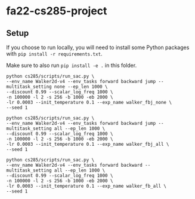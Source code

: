 # fa22-cs285-project
## Setup

If you choose to run locally, you will need to install some Python packages with `pip install -r requirements.txt`.

Make sure to also run `pip install -e .` in this folder.

```
python cs285/scripts/run_sac.py \
--env_name Walker2d-v4 --env_tasks forward backward jump --multitask_setting none --ep_len 1000 \
--discount 0.99 --scalar_log_freq 1000 \
-n 100000 -l 2 -s 256 -b 1000 -eb 2000 \
-lr 0.0003 --init_temperature 0.1 --exp_name walker_fbj_none \
--seed 1

python cs285/scripts/run_sac.py \
--env_name Walker2d-v4 --env_tasks forward backward jump --multitask_setting all --ep_len 1000 \
--discount 0.99 --scalar_log_freq 1000 \
-n 100000 -l 2 -s 256 -b 1000 -eb 2000 \
-lr 0.0003 --init_temperature 0.1 --exp_name walker_fbj_all \
--seed 1

python cs285/scripts/run_sac.py \
--env_name Walker2d-v4 --env_tasks forward backward --multitask_setting all --ep_len 1000 \
--discount 0.99 --scalar_log_freq 1000 \
-n 100000 -l 2 -s 256 -b 1000 -eb 2000 \
-lr 0.0003 --init_temperature 0.1 --exp_name walker_fb_all \
--seed 1

```